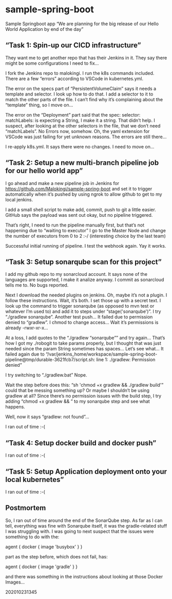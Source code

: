 # sample-spring-boot
Sample Springboot app
“We are planning for the big release of our Hello World Application by end of the day”

## “Task 1: Spin-up our CICD infrastructure”
They want me to get another repo that has their Jenkins in it. They say there might be some configurations I need to fix…

I fork the Jenkins repo to malokingi. I run the k8s commands included. There are a few “errors” according to VSCode in kubernetes.yml. 

The error on the specs part of “PersistentVolumeClaim” says it needs a template and selector. I look up how to do that. I add a selector to it to match the other parts of the file. I can’t find why it’s complaining about the “template” thing, so I move on…

The error on the “Deployment” part said that the spec: selector: matchLabels: is expecting a String, I make it a string. That didn’t help. I suspect, after looking at the other selectors in the file, that we don’t need “matchLabels”. No Errors now, somehow. Oh, the yaml extension for VSCode was just failing for yet unknown reasons. The errors are still there…

I re-apply k8s.yml. It says there were no changes. I need to move on...

## “Task 2: Setup a new multi-branch pipeline job for our hello world app”
I go ahead and make a new pipeline job in Jenkins for https://github.com/Malokingi/sample-spring-boot and set it to trigger automatically when it’s pushed by using ngrok to allow github to get to my local jenkins. 

I add a small shell script to make add, commit, push to git a little easier. GitHub says the payload was sent out okay, but no pipeline triggered.

That’s right, I need to run the pipeline manually first, but that’s not happening due to “waiting to executor” I go to the Master Node and change the number of executors from 0 to 2 :-/ (interesting choice by the last team)

Successful initial running of pipeline. I test the webhook again. Yay it works. 

## “Task 3: Setup sonarqube scan for this project”
I add my github repo to my sonarcloud account. It says none of the languages are supported, I make it analize anyway. I commit as sonarcloud tells me to. No bugs reported. 

Next I download the needed plugins on jenkins. Oh, maybe it’s not a plugin. I follow these instructions. Wait, it’s both. I set those up with a secret text. I look up the command to trigger sonarqube (as opposed to mvn test or whatever I’m used to) and add it to steps under “stage('sonarqube')”. I try “./gradlew sonarqube”. Another test push…
It failed due to permission denied to “gradlew”. I chmod to change access… Wait it’s permissions is already -rwxr-xr-x…

At a loss, I add quotes to the “./gradlew “sonarqube”” and try again… That’s how I got my ./robogit to take params properly, but I thought that was just needed since the param String sometimes has spaces… Let’s see what… It failed again due to “/var/jenkins_home/workspace/sample-spring-boot-pipeline@tmp/durable-3621fcb7/script.sh: line 1: ./gradlew: Permission denied”

I try switching to “./gradlew.bat” Nope. 

Wait the step before does this: “sh 'chmod +x gradlew && ./gradlew build'” could that be messing something up? Or maybe I shouldn’t be using gradlew at all? Since there’s no permission issues with the build step, I try adding “chmod +x gradlew && ” to my sonarqube step and see what happens. 

Well, now it says “gradlew: not found”...

I ran out of time :-(

## “Task 4: Setup docker build and docker push”
I ran out of time :-(

## “Task 5: Setup Application deployment onto your local kubernetes”
I ran out of time :-(

## Postmortem

So, I ran out of time around the end of the SonarQube step. As far as I can tell, everything was fine with Sonarqube itself, it was the gradle-related stuff I was struggling with. I was going to next suspect that the issues were something to do with the:

agent {
    docker { image 'busybox' }
}

part as the step before, which does not fail, has:

agent {
    docker { image 'gradle' }
}

and there was something in the instructions about looking at those Docker Images...


202010231345
